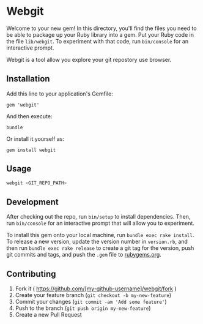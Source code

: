# Webgit

Welcome to your new gem! In this directory, you'll find the files you need to be able to package up your Ruby library into a gem. Put your Ruby code in the file `lib/webgit`. To experiment with that code, run `bin/console` for an interactive prompt.

Webgit is a tool allow you explore your git repostory use browser.

## Installation

Add this line to your application's Gemfile:

`gem 'webgit'`

And then execute:

`bundle`

Or install it yourself as:

`gem install webgit`

## Usage

```sh
webgit <GIT_REPO_PATH>
```


## Development

After checking out the repo, run `bin/setup` to install dependencies. Then, run `bin/console` for an interactive prompt that will allow you to experiment.

To install this gem onto your local machine, run `bundle exec rake install`. To release a new version, update the version number in `version.rb`, and then run `bundle exec rake release` to create a git tag for the version, push git commits and tags, and push the `.gem` file to [rubygems.org](https://rubygems.org).

## Contributing

1. Fork it ( https://github.com/[my-github-username]/webgit/fork )
2. Create your feature branch (`git checkout -b my-new-feature`)
3. Commit your changes (`git commit -am 'Add some feature'`)
4. Push to the branch (`git push origin my-new-feature`)
5. Create a new Pull Request
